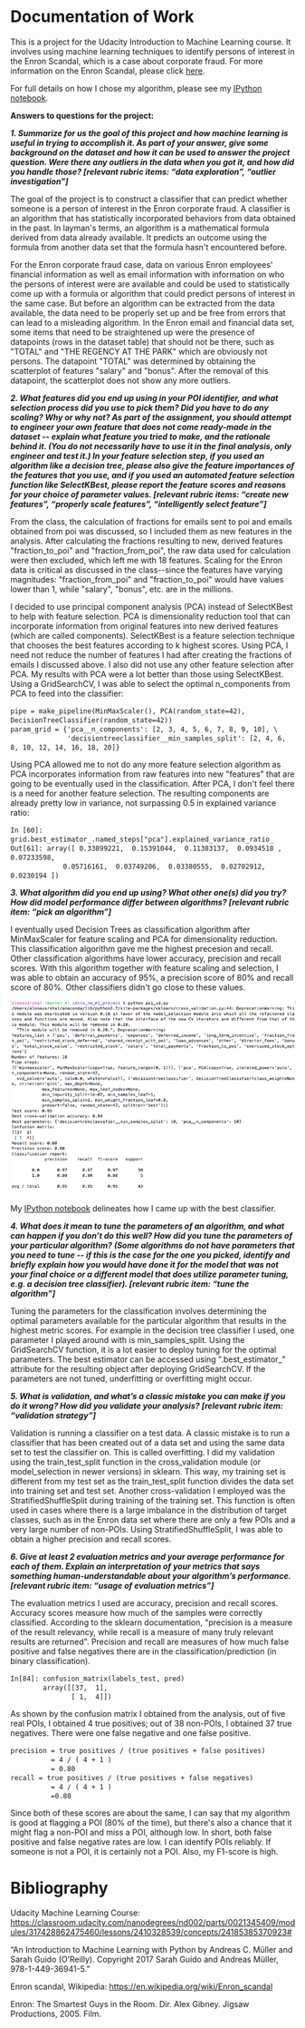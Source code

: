 # Documentation of Work

This is a project for the Udacity Introduction to Machine Learning course. It involves using machine learning techniques to identify persons of interest in the Enron Scandal, which is a case about corporate fraud. For more information on the Enron Scandal, please click [here](https://en.wikipedia.org/wiki/Enron_scandal).

For full details on how I chose my algorithm, please see my [IPython notebook](https://github.com/mudspringhiker/enron_poi_id_machine_learning_project/blob/master/classifier_comparison.ipynb).

**Answers to questions for the project:**

***1. Summarize for us the goal of this project and how machine learning is useful in trying to accomplish it. As part of your answer, give some background on the dataset and how it can be used to answer the project question. Were there any outliers in the data when you got it, and how did you handle those?  [relevant rubric items: “data exploration”, “outlier investigation”]***

The goal of the project is to construct a classifier that can predict whether someone is a person of interest in the Enron corporate fraud. A classifier is an algorithm that has statistically incorporated behaviors from data obtained in the past. In layman's terms, an algorithm is a mathematical formula derived from data already available. It predicts an outcome using the formula from another data set that the formula hasn't encountered before.

For the Enron corporate fraud case, data on various Enron employees' financial information as well as email information with information on who the persons of interest were are available and could be used to statistically come up with a formula or algorithm that could predict persons of interest in the same case. But before an algorithm can be extracted from the data available, the data need to be properly set up and be free from errors that can lead to a misleading algorithm. In the Enron email and financial data set, some items that need to be straightened up were the presence of datapoints (rows in the dataset table) that should not be there, such as "TOTAL" and "THE REGENCY AT THE PARK" which are obviously not persons. The datapoint "TOTAL" was determined by obtaining the scatterplot of features "salary" and "bonus". After the removal of this datapoint, the scatterplot does not show any more outliers.

***2. What features did you end up using in your POI identifier, and what selection process did you use to pick them? Did you have to do any scaling? Why or why not? As part of the assignment, you should attempt to engineer your own feature that does not come ready-made in the dataset -- explain what feature you tried to make, and the rationale behind it. (You do not necessarily have to use it in the final analysis, only engineer and test it.) In your feature selection step, if you used an algorithm like a decision tree, please also give the feature importances of the features that you use, and if you used an automated feature selection function like SelectKBest, please report the feature scores and reasons for your choice of parameter values.  [relevant rubric items: “create new features”, “properly scale features”, “intelligently select feature”]***

From the class, the calculation of fractions for emails sent to poi and emails obtained from poi was discussed, so I included them as new features in the analysis. After calculating the fractions resulting to new, derived features "fraction_to_poi" and "fraction_from_poi", the raw data used for calculation were then excluded, which left me with 18 features. Scaling for the Enron data is critical as discussed in the class--since the features have varying magnitudes: "fraction_from_poi" and "fraction_to_poi" would have values lower than 1, while "salary", "bonus", etc. are in the millions.

I decided to use principal component analysis (PCA) instead of SelectKBest to help with feature selection. PCA is dimensionality reduction tool that can incorporate information from original features into new derived features (which are called components). SelectKBest is a feature selection technique that chooses the best features according to k highest scores. Using PCA, I need not reduce the number of features I had after creating the fractions of emails I discussed above. I also did not use any other feature selection after PCA. My results with PCA were a lot better than those using SelectKBest. Using a GridSearchCV, I was able to select the optimal n_components from PCA to feed into the classifier:
```
pipe = make_pipeline(MinMaxScaler(), PCA(random_state=42), DecisionTreeClassifier(random_state=42))
param_grid = {'pca__n_components': [2, 3, 4, 5, 6, 7, 8, 9, 10], \
              'decisiontreeclassifier__min_samples_split': [2, 4, 6, 8, 10, 12, 14, 16, 18, 20]}
```
Using PCA allowed me to not do any more feature selection algorithm as PCA incorporates information from raw features into new "features" that are going to be eventually used in the classification. After PCA, I don't feel there is a need for another feature selection. The resulting components are already pretty low in variance, not surpassing 0.5 in explained variance ratio:

```
In [60]: grid.best_estimator_.named_steps["pca"].explained_variance_ratio_
Out[61]: array([ 0.33899221,  0.15391044,  0.11383137,  0.0934518 ,  0.07233598,
         	 0.05716161,  0.03749206,  0.03380555,  0.02702912,  0.0230194 ])
```

***3. What algorithm did you end up using? What other one(s) did you try? How did model performance differ between algorithms?  [relevant rubric item: “pick an algorithm”]***

I eventually used Decision Trees as classification algorithm after MinMaxScaler for feature scaling and PCA for dimensionality reduction. This classification algorithm gave me the highest precesion and recall. Other classification algorithms have lower accuracy, precision and recall scores. With this algorithm together with feature scaling and selection, I was able to obtain an accuracy of 95%, a precision score of 80% and recall score of 80%. Other classifiers didn't go close to these values. 

![poi_id_results](poi_id_results.png)

My [IPython notebook](https://github.com/mudspringhiker/enron_poi_id_machine_learning_project/blob/master/classifier_optimization.ipynb) delineates how I came up with the best classifier. 

***4. What does it mean to tune the parameters of an algorithm, and what can happen if you don’t do this well?  How did you tune the parameters of your particular algorithm? (Some algorithms do not have parameters that you need to tune -- if this is the case for the one you picked, identify and briefly explain how you would have done it for the model that was not your final choice or a different model that does utilize parameter tuning, e.g. a decision tree classifier).  [relevant rubric item: “tune the algorithm”]***

Tuning the parameters for the classification involves determining the optimal parameters available for the particular algorithm that results in the highest metric scores. For example in the decision tree classifier I used, one parameter I played around with is min_samples_split. Using the GridSearchCV function, it is a lot easier to deploy tuning for the optimal parameters. The best estimator can be accessed using ".best_estimator_" attribute for the resulting object after deploying GridSearchCV. If the parameters are not tuned, underfitting or overfitting might occur. 

***5. What is validation, and what’s a classic mistake you can make if you do it wrong? How did you validate your analysis?  [relevant rubric item: “validation strategy”]***

Validation is running a classifier on a test data. A classic mistake is to run a classifier that has been created out of a data set and using the same data set to test the classifier on. This is called overfitting. I did my validation using the train_test_split function in the cross_validation module (or model_selection in newer versions) in sklearn. This way, my training set is different from my test set as the train_test_split function divides the data set into training set and test set. Another cross-validation I employed was the StratifiedShuffleSplit during training of the training set. This function is often used in cases where there is a large imbalance in the distribution of target classes, such as in the Enron data set where there are only a few POIs and a very large number of non-POIs. Using StratifiedShuffleSplit, I was able to obtain a higher precision and recall scores.

***6. Give at least 2 evaluation metrics and your average performance for each of them.  Explain an interpretation of your metrics that says something human-understandable about your algorithm’s performance. [relevant rubric item: “usage of evaluation metrics”]***

The evaluation metrics I used are accuracy, precision and recall scores. Accuracy scores measure how much of the samples were correctly classified. According to the sklearn documentation, "precision is a measure of the result relevancy, while recall is a measure of many truly relevant results are returned". Precision and recall are measures of how much false positive and false negatives there are in the classification/prediction (in binary classification). 

```
In[84]: confusion_matrix(labels_test, pred)
        array([[37,  1],
               [ 1,  4]])
```
As shown by the confusion matrix I obtained from the analysis, out of five real POIs, I obtained 4 true positives; out of 38 non-POIs, I obtained 37 true negatives. There were one false negative and one false positive.
```
precision = true positives / (true positives + false positives)
          = 4 / ( 4 + 1 )
          = 0.80
recall = true positives / (true positives + false negatives)
          = 4 / ( 4 + 1 )
          =0.80
```
Since both of these scores are about the same, I can say that my algorithm is good at flagging a POI (80% of the time), but there's also a chance that it might flag a non-POI and miss a POI, although low. In short, both false positive and false negative rates are low. I can identify POIs reliably. If someone is not a POI, it is certainly not a POI. Also, my F1-score is high. 

# Bibliography

Udacity Machine Learning Course:
https://classroom.udacity.com/nanodegrees/nd002/parts/0021345409/modules/317428862475460/lessons/2410328539/concepts/24185385370923#

“An Introduction to Machine Learning with Python by Andreas C. Müller and Sarah Guido (O’Reilly). Copyright 2017 Sarah Guido and Andreas Müller, 978-1-449-36941-5.”

Enron scandal, Wikipedia:
https://en.wikipedia.org/wiki/Enron_scandal

Enron: The Smartest Guys in the Room. Dir. Alex Gibney. Jigsaw Productions, 2005. Film.

